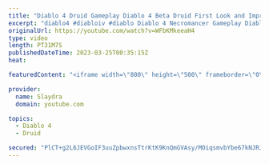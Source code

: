 ```yaml
---
title: "Diablo 4 Druid Gameplay Diablo 4 Beta Druid First Look and Impressions"
excerpt: "diablo4 #diabloiv #diablo Diablo 4 Necromancer Gameplay Diablo 4 Beta Necro First Look and Impressions More Diablo 4 ..."
originalUrl: https://youtube.com/watch?v=WFbKMkeeaH4
type: video
length: PT31M7S
publishedDateTime: 2023-03-25T00:35:15Z
heat: 

featuredContent: "<iframe width=\"800\" height=\"500\" frameborder=\"0\" src=\"https://www.youtube.com/embed/WFbKMkeeaH4\" allow=\"accelerometer; autoplay; encrypted-media; gyroscope; picture-in-picture\" allowfullscreen></iframe>"

provider:
  name: Slaydra
  domain: youtube.com

topics:
  - Diablo 4
  - Druid

secured: "PlCT+g2L6JEVGoIF3uuZpbwxnsTtrKtK9KnQmGVAsy/MOiqsmvbYbe67kNJRJ1vtt/7vIEAA3TNSSZ56F2pDwK6AXueYM/7moEiUm5LAXuxK5I/pr9PW810KM4zHKa1eLHQCPgT92K0CcIWGJGiNVm472uJa0D+tAL4IvaizRWOzwF6/8P+kIqX+VylqYSH2PtyTYpVjIdvDi54PKmT4ImbEzyzdehyuswHC7hhFu+yHCKnBpylPVAoC4HLuHmBsi+A0wCtjMhaooukcAZW22RYx2Iw6ppImVW82EW+rsq1alZS3byhx0Zp2HfkeVIUj84eQNc7ltmP2GCSZE5iwzB3fMaMPrC8CgCAOp0r8gw0Hm4CN4OP4mBz5pW2DK5MYzzhNBSEMDOP0hc/d9+abvSUVQloAT1ZJoM4wGDjXMjE=;deNzszh+5T+qjPfS/RFx1g=="
---
```


